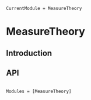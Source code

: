 ```@meta
CurrentModule = MeasureTheory
```

# MeasureTheory


## Introduction

## API

```@index
```

```@autodocs
Modules = [MeasureTheory]
```
